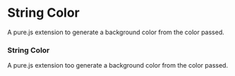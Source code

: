 # String Color
A pure.js extension to generate a background color from the color passed.

### String Color
A pure.js extension too generate a background color from the color passed.